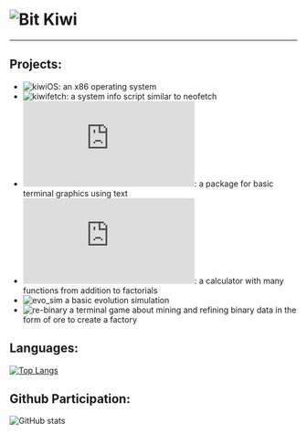 # ![Bit Kiwi](https://github.com/bitskiwi)
---
## Projects:
- ![**kiwiOS**](https://github.com/bitskiwi/kiwios): an x86 operating system
- ![**kiwifetch**](https://github.com/bitskiwi/kiwifetch): a system info script similar to neofetch
- ![**render.c**](https://github.com/bitskiwi/render.c): a package for basic terminal graphics using text
- ![**calc.c**](https://github.com/bitskiwi/calc.c): a calculator with many functions from addition to factorials
- ![**evo_sim**](https://github.com/bitskiwi/evo_sim) a basic evolution simulation
- ![**re-binary**](https://github.com/bitskiwi/re-binary) a terminal game about mining and refining binary data in the form of ore to create a factory
## Languages:
[![Top Langs](https://github-readme-stats.vercel.app/api/top-langs/?username=bitskiwi&layout=donut&theme=tokyonight)](https://github.com/anuraghazra/github-readme-stats)
## Github Participation:
![GitHub stats](https://github-readme-stats.vercel.app/api?username=bitskiwi&show_icons=true&theme=tokyonight)
